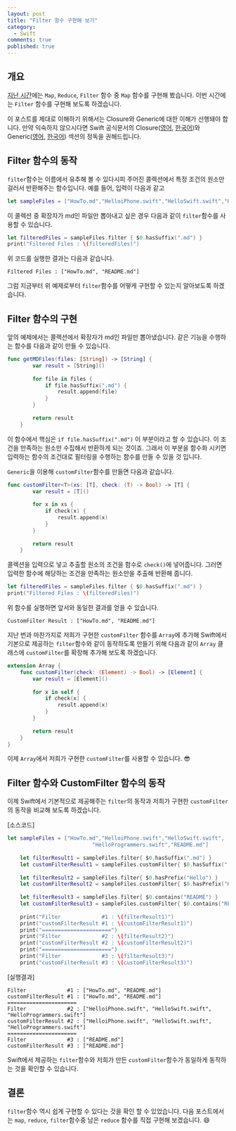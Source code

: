 ```yaml
---
layout: post
title: "Filter 함수 구현해 보기"
category:
  - Swift
comments: true
published: true
---
```


## 개요
[지난 시간](https://jusung.github.io/swift/Map-함수-구현해-보기/)에는 `Map`, `Reduce`, `Filter` 함수 중 `Map` 함수를 구현해 봤습니다. 이번 시간에는 `Filter` 함수를 구현해 보도록 하겠습니다.

이 포스트를 제대로 이해하기 위해서는 Closure와 Generic에 대한 이해가 선행돼야 합니다. 만약 익숙하지 않으시다면 Swift 공식문서의 Closure([영어](https://docs.swift.org/swift-book/LanguageGuide/Closures.html), [한국어](https://jusung.gitbook.io/the-swift-language-guide/untitled-4))와 Generic([영어](https://docs.swift.org/swift-book/LanguageGuide/Generics.html), [한국어](https://jusung.gitbook.io/the-swift-language-guide/untitled-18)) 섹션의 정독을 권해드립니다.

## Filter 함수의 동작
`filter`함수는 이름에서 유추해 볼 수 있다시피 주어진 콜렉션에서 특정 조건의 원소만 걸러서 반환해주는 함수입니다. 예를 들어, 입력이 다음과 같고

```swift
let sampleFiles = ["HowTo.md","HelloiPhone.swift","HelloSwift.swift","HelloProgrammers.swift","README.md"]
```

이 콜렉션 중 확장자가 md인 파일만 뽑아내고 싶은 경우 다음과 같이 `filter`함수를 사용할 수 있습니다.

```swift
let filteredFiles = sampleFiles.filter { $0.hasSuffix(".md") }
print("Filtered Files : \(filteredFiles)")
```

위 코드를 실행한 결과는 다음과 같습니다.

```
Filtered Files : ["HowTo.md", "README.md"]
```

그럼 지금부터 위 예제로부터 `filter`함수를 어떻게 구현할 수 있는지 알아보도록 하겠습니다.

## Filter 함수의 구현

앞의 예제에서는 콜렉션에서 확장자가 md인 파일만 뽑아냈습니다. 같은 기능을 수행하는 함수를 다음과 같이 만들 수 있습니다. 

```swift
func getMDFiles(files: [String]) -> [String] {
        var result = [String]()
        
        for file in files {
            if file.hasSuffix(".md") {
                result.append(file)
            }
        }
        
        return result
    }
```

이 함수에서 핵심은 `if file.hasSuffix(".md")` 이 부분이라고 할 수 있습니다. 이 조건을 만족하는 원소만 수집해서 반환하게 되는 것이죠. 그래서 이 부분을 함수화 시키면 입력하는 함수의 조건대로 필터링을 수행하는 함수를 만들 수 있을 것 입니다.

`Generic`을 이용해 `customFilter`함수를 만들면 다음과 같습니다.

```swift
func customFilter<T>(xs: [T], check: (T) -> Bool) -> [T] {
        var result = [T]()
        
        for x in xs {
            if check(x) {
                result.append(x)
            }
        }
        
        return result
    }
```

콜렉션을 입력으로 넣고 추출할 원소의 조건을 함수로 `check()`에 넣어줍니다. 그러면 입력한 함수에 해당하는 조건을 만족하는 원소만을 추출해 반환해 줍니다.

```swift
let filteredFiles = sampleFiles.filter { $0.hasSuffix(".md") }
print("Filtered Files : \(filteredFiles)")
```
위 함수를 실행하면 앞서와 동일한 결과를 얻을 수 있습니다.

```
CustomFilter Result : ["HowTo.md", "README.md"]
```

지난 번과 마찬가지로 저희가 구현한 `customFilter` 함수를 `Array`에 추가해 Swift에서 기본으로 제공하는 `filter`함수와 같이 동작하도록 만들기 위해 다음과 같이 `Array` 클래스에 `customFilter`를 확장해 추가해 보도록 하겠습니다.

```swift
extension Array {
    func customFilter(check: (Element) -> Bool) -> [Element] {
        var result = [Element]()
        
        for x in self {
            if check(x) {
                result.append(x)
            }
        }
        
        return result
    }
}
```
이제 `Array`에서 저희가 구현한 `customFilter`를 사용할 수 있습니다. 😎

## Filter 함수와 CustomFilter 함수의 동작
이제 Swift에서 기본적으로 제공해주는 `filter`의 동작과 저희가 구현한 `customFilter`의 동작을 비교해 보도록 하겠습니다.

[소스코드]

```swift
let sampleFiles = ["HowTo.md","HelloiPhone.swift","HelloSwift.swift",
                           "HelloProgrammers.swift","README.md"]
        
    let filterResult1 = sampleFiles.filter{ $0.hasSuffix(".md") }
    let customFilterResult1 = sampleFiles.customFilter{ $0.hasSuffix(".md") }
    
    let filterResult2 = sampleFiles.filter{ $0.hasPrefix("Hello") }
    let customFilterResult2 = sampleFiles.customFilter{ $0.hasPrefix("Hello") }
    
    let filterResult3 = sampleFiles.filter{ $0.contains("README") }
    let customFilterResult3 = sampleFiles.customFilter{ $0.contains("README") }
    
    print("Filter             #1 : \(filterResult1)")
    print("customFilterResult #1 : \(customFilterResult1)")
    print("======================")
    print("Filter             #2 : \(filterResult2)")
    print("customFilterResult #2 : \(customFilterResult2)")
    print("======================")
    print("Filter             #3 : \(filterResult3)")
    print("customFilterResult #3 : \(customFilterResult3)")
```

[실행결과]

```
Filter             #1 : ["HowTo.md", "README.md"]
customFilterResult #1 : ["HowTo.md", "README.md"]
======================
Filter             #2 : ["HelloiPhone.swift", "HelloSwift.swift", "HelloProgrammers.swift"]
customFilterResult #2 : ["HelloiPhone.swift", "HelloSwift.swift", "HelloProgrammers.swift"]
======================
Filter             #3 : ["README.md"]
customFilterResult #3 : ["README.md"]
```

Swift에서 제공하는 `filter`함수와 저희가 만든 `customFilter`함수가 동일하게 동작하는 것을 확인할 수 있습니다.

## 결론

`filter`함수 역시 쉽게 구현할 수 있다는 것을 확인 할 수 있었습니다. 다음 포스트에서는 `map`, `reduce`, `filter`함수중 남은 `reduce` 함수를 직접 구현해 보겠습니다. 😄

